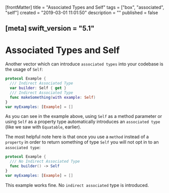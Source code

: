 [frontMatter]
title = "Associated Types and Self"
tags = ["box", "associated", "self"]
created = "2019-03-01 11:01:50"
description = ""
published = false

[meta]
swift_version = "5.1"
---

# Associated Types and Self

Another vector which can introduce `associated types` into your codebase
is the usage of `Self`:

``` Swift
protocol Example {
  /// Indirect Associated Type
  var builder: Self { get }
  /// Indirect Associated Type
  func makeSomething(with example: Self)
}
var myExamples: [Example] = []
```

As you can see in the example above, using `Self` as a method parameter
or using `Self` as a property type automatically introduces an
`associated type` (like we saw with `Equatable`, earlier).

The most helpful note here is that once you use a `method` instead of a
`property` in order to return something of type `Self` you will not opt
in to an `associated type`:

``` Swift
protocol Example {
  /// No Indirect Associated Type
  func builder() -> Self
}
var myExamples: [Example] = []
```

This example works fine. No `indirect associated` type is introduced.
